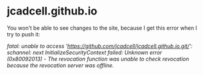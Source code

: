 # jcadcell.github.io
You won't be able to see changes to the site, because I get this error when I try to push it:

*fatal: unable to access 'https://github.com/jcadcell/jcadcell.github.io.git/': schannel: next InitializeSecurityContext failed: Unknown error (0x80092013) - The revocation function was unable to check revocation because the revocation server was offline.*
